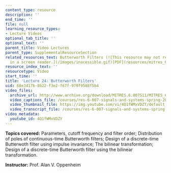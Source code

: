 ```yaml
---
content_type: resource
description: ''
end_time: ''
file: null
learning_resource_types:
- Lecture Videos
optional_tab_title: ''
optional_text: ''
parent_title: Video Lectures
parent_type: SupplementalResourceSection
related_resources_text: Butterworth Filters (![This resource may not render correctly
  in a screen reader.](/images/inacessible.gif)[PDF](resources/mitres_6_007s11_lec24))
resource_index_text: ''
resourcetype: Video
start_time: ''
title: 'Lecture 24: Butterworth Filters'
uid: 68e3417b-8b22-f3e2-f67f-979f9588f5b4
video_files:
  archive_url: http://www.archive.org/download/MITRES.6.007S11/MITRES_6-007S11lec24_300k.mp4
  video_captions_file: /courses/res-6-007-signals-and-systems-spring-2011/ae3cee0b6a535c3ea89e1e7b0313135b_4Q1fWMxVDZY.vtt
  video_thumbnail_file: https://img.youtube.com/vi/4Q1fWMxVDZY/default.jpg
  video_transcript_file: /courses/res-6-007-signals-and-systems-spring-2011/bcf728ede01966f95c3057a1d09dba40_4Q1fWMxVDZY.pdf
video_metadata:
  youtube_id: 4Q1fWMxVDZY
---
```


**Topics covered:** Parameters, cutoff frequency and filter order; Distribution of poles of continuous-time Butterworth filters; Design of a discrete-time Butterwoth filter using impulse invariance; The bilinear transformation; Design of a discrete-time Butterworth filter using the bilinear transformation.

**Instructor:** Prof. Alan V. Oppenheim